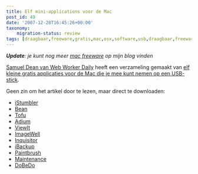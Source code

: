 ```yaml
---
title: Elf mini-applications voor de Mac
post_id: 49
date: '2007-12-28T16:45:26+00:00'
taxonomy:
    migration-status: review
tags: [draagbaar,freeware,gratis,mac,osx,software,usb,draagbaar,freeware,gratis,mac,osx,software,usb]
---
```

***Update**: je kunt nog meer [mac freeware](http://breggologisch.wordpress.com/mac-os-x/) op mijn blog vinden*

[Samuel Dean van Web Worker Daily](http://webworkerdaily.com/author/samueldean/) heeft een verzameling gemaakt van [elf kleine gratis applicaties voor de Mac die je mee kunt nemen op een USB-stick](http://webworkerdaily.com/2007/12/27/eleven-go-anywhere-mini-applications-for-the-mac/).

Geen zin om het artikel door te lezen, maar direct te downloaden:

- [iStumbler](http://www.istumbler.net/)
- [Bean](http://www.bean-osx.com/Bean.html)
- [Tofu](http://amarsagoo.info/tofu/)
- [Adium](http://www.adiumx.com/)
- [ViewIt](http://www.hexcat.com/downloads.html)
- [ImageWell](http://xtralean.com/IW.html)
- [Inquisitor](http://www.download.com/Inquisitor/3000-2145_4-10745009.html?tag=toprated)
- [iBackup](http://www.grapefruit.ch/iBackup/)
- [Paintbrush](http://paintbrush.sourceforge.net/)
- [Maintenance](http://www.titanium.free.fr/pgs2/english/maintenance.html)
- [DoBeDo](http://www.bluehenley.com/products/dobedo/index.php?ref=vt)